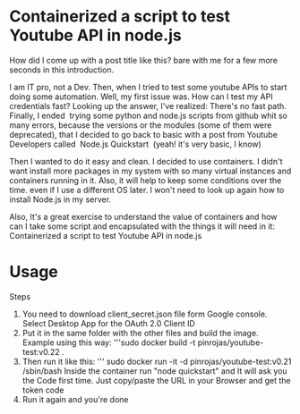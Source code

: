 # Containerized a script to test Youtube API in node.js
How did I come up with a post title like this? bare with me for a few more seconds in this introduction.

I am IT pro, not a Dev. Then, when I tried to test some youtube APIs to start doing some automation. Well, my first issue was. How can I test my API credentials fast? Looking up the answer, I've realized: There's no fast path. Finally, I ended  trying some python and node.js scripts from github whit so many errors, because the versions or the modules (some of them were deprecated), that I decided to go back to basic with a post from Youtube Developers called  Node.js Quickstart  (yeah! it's very basic, I know)

Then I wanted to do it easy and clean. I decided to use containers. I didn't want install more packages in my system with so many virtual instances and containers running in it. Also, it will help to keep some conditions over the time. even if I use a different OS later. I won't need to look up again how to install Node.js in my server.

Also, It's a great exercise to understand the value of containers and how can I take some script and encapsulated with the things it will need in it: Containerized a script to test Youtube API in node.js

# Usage

Steps
1. You need to download client_secret.json file form Google console. Select Desktop App for the OAuth 2.0 Client ID
2. Put it in the same folder with the other files and build the image. Example using this way:
'''sudo docker build -t pinrojas/youtube-test:v0.22 .
3. Then run it like this:
''' sudo docker run -it -d pinrojas/youtube-test:v0.21 /sbin/bash
Inside the container run "node quickstart" and It will ask you the Code first time. Just copy/paste the URL in your Browser and get the token code
4. Run it again and you're done
